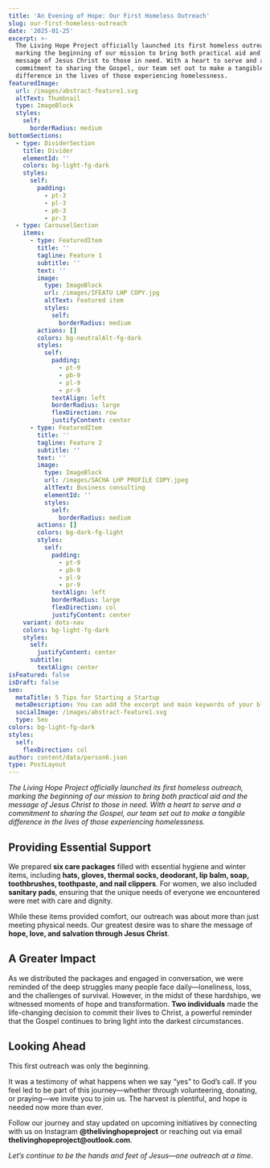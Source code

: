 ```yaml
---
title: 'An Evening of Hope: Our First Homeless Outreach'
slug: our-first-homeless-outreach
date: '2025-01-25'
excerpt: >-
  The Living Hope Project officially launched its first homeless outreach,
  marking the beginning of our mission to bring both practical aid and the
  message of Jesus Christ to those in need. With a heart to serve and a
  commitment to sharing the Gospel, our team set out to make a tangible
  difference in the lives of those experiencing homelessness.
featuredImage:
  url: /images/abstract-feature1.svg
  altText: Thumbnail
  type: ImageBlock
  styles:
    self:
      borderRadius: medium
bottomSections:
  - type: DividerSection
    title: Divider
    elementId: ''
    colors: bg-light-fg-dark
    styles:
      self:
        padding:
          - pt-3
          - pl-3
          - pb-3
          - pr-3
  - type: CarouselSection
    items:
      - type: FeaturedItem
        title: ''
        tagline: Feature 1
        subtitle: ''
        text: ''
        image:
          type: ImageBlock
          url: /images/IFEATU LHP COPY.jpg
          altText: Featured item
          styles:
            self:
              borderRadius: medium
        actions: []
        colors: bg-neutralAlt-fg-dark
        styles:
          self:
            padding:
              - pt-9
              - pb-9
              - pl-9
              - pr-9
            textAlign: left
            borderRadius: large
            flexDirection: row
            justifyContent: center
      - type: FeaturedItem
        title: ''
        tagline: Feature 2
        subtitle: ''
        text: ''
        image:
          type: ImageBlock
          url: /images/SACHA LHP PROFILE COPY.jpeg
          altText: Business consulting
          elementId: ''
          styles:
            self:
              borderRadius: medium
        actions: []
        colors: bg-dark-fg-light
        styles:
          self:
            padding:
              - pt-9
              - pb-9
              - pl-9
              - pr-9
            textAlign: left
            borderRadius: large
            flexDirection: col
            justifyContent: center
    variant: dots-nav
    colors: bg-light-fg-dark
    styles:
      self:
        justifyContent: center
      subtitle:
        textAlign: center
isFeatured: false
isDraft: false
seo:
  metaTitle: 5 Tips for Starting a Startup
  metaDescription: You can add the excerpt and main keywords of your blog post here.
  socialImage: /images/abstract-feature1.svg
  type: Seo
colors: bg-light-fg-dark
styles:
  self:
    flexDirection: col
author: content/data/person6.json
type: PostLayout
---
```

*The Living Hope Project officially launched its first homeless outreach, marking the beginning of our mission to bring both practical aid and the message of Jesus Christ to those in need. With a heart to serve and a commitment to sharing the Gospel, our team set out to make a tangible difference in the lives of those experiencing homelessness.*

## **Providing Essential Support**

We prepared **six care packages** filled with essential hygiene and winter items, including **hats, gloves, thermal socks, deodorant, lip balm, soap, toothbrushes, toothpaste, and nail clippers**. For women, we also included **sanitary pads**, ensuring that the unique needs of everyone we encountered were met with care and dignity.

While these items provided comfort, our outreach was about more than just meeting physical needs. Our greatest desire was to share the message of **hope, love, and salvation through Jesus Christ**.

## **A Greater Impact**

As we distributed the packages and engaged in conversation, we were reminded of the deep struggles many people face daily—loneliness, loss, and the challenges of survival. However, in the midst of these hardships, we witnessed moments of hope and transformation. **Two individuals** made the life-changing decision to commit their lives to Christ, a powerful reminder that the Gospel continues to bring light into the darkest circumstances.

## **Looking Ahead**

This first outreach was only the beginning.

It was a testimony of what happens when we say “yes” to God’s call. If you feel led to be part of this journey—whether through volunteering, donating, or praying—we invite you to join us. The harvest is plentiful, and hope is needed now more than ever.

Follow our journey and stay updated on upcoming initiatives by connecting with us on Instagram **@thelivinghopeproject** or reaching out via email **thelivinghopeproject\@outlook.com**.

*Let’s continue to be the hands and feet of Jesus—one outreach at a time.*

